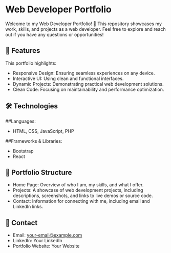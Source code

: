 # Web Developer Portfolio

Welcome to my Web Developer Portfolio! 🎉 This repository showcases my work, skills, and projects as a web developer. Feel free to explore and reach out if you have any questions or opportunities!

## 🚀 Features

This portfolio highlights:

- Responsive Design: Ensuring seamless experiences on any device.
- Interactive UI: Using clean and functional interfaces.
- Dynamic Projects: Demonstrating practical web development solutions.
- Clean Code: Focusing on maintainability and performance optimization.

## 🛠️ Technologies

##Languages:
- HTML, CSS, JavaScript, PHP

##Frameworks & Libraries:
- Bootstrap
- React

## 📂 Portfolio Structure

- Home Page: Overview of who I am, my skills, and what I offer.
- Projects: A showcase of web development projects, including descriptions, screenshots, and links to live demos or source code.
- Contact: Information for connecting with me, including email and LinkedIn links.

## 📧 Contact

- Email: your-email@example.com
- LinkedIn: Your LinkedIn
- Portfolio Website: Your Website
